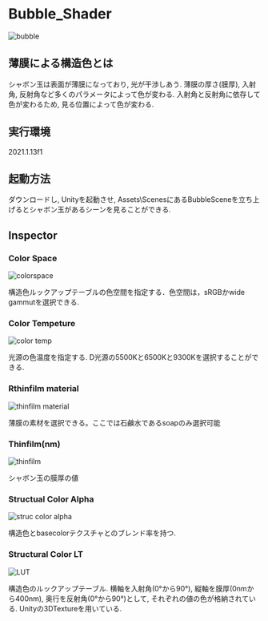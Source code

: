 # Bubble_Shader

![bubble](https://user-images.githubusercontent.com/56100173/213690641-aac9328d-3594-4668-b459-e23123d66185.jpg)

## 薄膜による構造色とは
シャボン玉は表面が薄膜になっており, 光が干渉しあう. 薄膜の厚さ(膜厚), 入射角, 反射角など多くのパラメータによって色が変わる. 入射角と反射角に依存して色が変わるため, 見る位置によって色が変わる. 

## 実行環境
2021.1.13f1

## 起動方法
ダウンロードし, Unityを起動させ, Assets\ScenesにあるBubbleSceneを立ち上げるとシャボン玉があるシーンを見ることができる. 

## Inspector
### Color Space
![colorspace](https://user-images.githubusercontent.com/56100173/173701285-c391e035-135b-499e-a975-2d6df365ca6e.JPG)

構造色ルックアップテーブルの色空間を指定する．色空間は，sRGBかwide gammutを選択できる. 
### Color Tempeture
![color temp](https://user-images.githubusercontent.com/56100173/173701212-df81084f-f051-442b-9bff-ff19cbb2b288.JPG)


光源の色温度を指定する. D光源の5500Kと6500Kと9300Kを選択することができる. 
### Rthinfilm material

![thinfilm material](https://user-images.githubusercontent.com/56100173/173701398-b4399026-1109-4d9f-a3a4-8f46de762df0.JPG)

薄膜の素材を選択できる。ここでは石鹸水であるsoapのみ選択可能
### Thinfilm(nm)
![thinfilm](https://user-images.githubusercontent.com/56100173/173701431-c7fe9c71-0676-478a-b3ea-881b15ecaa9f.JPG)

シャボン玉の膜厚の値



### Structual Color Alpha
![struc color alpha](https://user-images.githubusercontent.com/56100173/173701350-c1cd6aa5-6d9d-4f0f-9dc0-5176ec9c466b.JPG)

構造色とbasecolorテクスチャとのブレンド率を持つ. 

### Structural Color LT
![LUT](https://user-images.githubusercontent.com/56100173/173701477-e2902e1f-b6d5-431f-a911-e1976401f9df.JPG)


構造色のルックアップテーブル. 横軸を入射角(0°から90°), 縦軸を膜厚(0nmから400nm), 奥行を反射角(0°から90°)として, それぞれの値の色が格納されている. Unityの3DTextureを用いている. 
